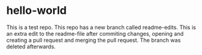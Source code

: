 # hello-world
This is a test repo.
This repo has a new branch called readme-edits.
This is an extra edit to the readme-file after commiting changes, opening and creating a pull request and merging the pull request. The branch was deleted afterwards.
